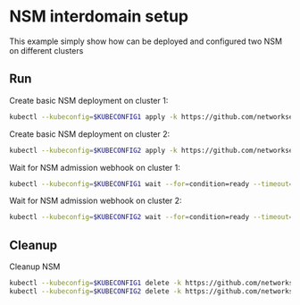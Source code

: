# NSM interdomain setup


This example simply show how can be deployed and configured two NSM on different clusters

## Run

Create basic NSM deployment on cluster 1:

```bash
kubectl --kubeconfig=$KUBECONFIG1 apply -k https://github.com/networkservicemesh/deployments-k8s/examples/interdomain/nsm/cluster1?ref=a00b726c8c5dc39719a9b19a5edcbc8749c5e695
```

Create basic NSM deployment on cluster 2:

```bash
kubectl --kubeconfig=$KUBECONFIG2 apply -k https://github.com/networkservicemesh/deployments-k8s/examples/interdomain/nsm/cluster2?ref=a00b726c8c5dc39719a9b19a5edcbc8749c5e695
```

Wait for NSM admission webhook on cluster 1:

```bash
kubectl --kubeconfig=$KUBECONFIG1 wait --for=condition=ready --timeout=1m pod -n nsm-system -l app=admission-webhook-k8s
```

Wait for NSM admission webhook on cluster 2:

```bash
kubectl --kubeconfig=$KUBECONFIG2 wait --for=condition=ready --timeout=1m pod -n nsm-system -l app=admission-webhook-k8s
```

## Cleanup

Cleanup NSM
```bash
kubectl --kubeconfig=$KUBECONFIG1 delete -k https://github.com/networkservicemesh/deployments-k8s/examples/interdomain/nsm/cluster1?ref=a00b726c8c5dc39719a9b19a5edcbc8749c5e695
kubectl --kubeconfig=$KUBECONFIG2 delete -k https://github.com/networkservicemesh/deployments-k8s/examples/interdomain/nsm/cluster2?ref=a00b726c8c5dc39719a9b19a5edcbc8749c5e695
```
